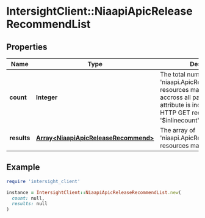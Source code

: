 # IntersightClient::NiaapiApicReleaseRecommendList

## Properties

| Name | Type | Description | Notes |
| ---- | ---- | ----------- | ----- |
| **count** | **Integer** | The total number of &#39;niaapi.ApicReleaseRecommend&#39; resources matching the request, accross all pages. The &#39;Count&#39; attribute is included when the HTTP GET request includes the &#39;$inlinecount&#39; parameter. | [optional] |
| **results** | [**Array&lt;NiaapiApicReleaseRecommend&gt;**](NiaapiApicReleaseRecommend.md) | The array of &#39;niaapi.ApicReleaseRecommend&#39; resources matching the request. | [optional] |

## Example

```ruby
require 'intersight_client'

instance = IntersightClient::NiaapiApicReleaseRecommendList.new(
  count: null,
  results: null
)
```

